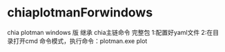 # chiaplotmanForwindows
chia plotman windows 版 继承 chia主链命令 完整包
1:配置好yaml文件
2:在目录打开cmd 命令模式，执行命令：plotman.exe plot
